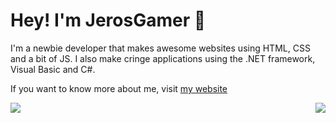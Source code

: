 # Hey! I'm JerosGamer 👋
<!--<img src="https://ascript89.github.io/assets/kris-pfp.png" align="right" height="150px" />-->
I'm a newbie developer that makes awesome
websites using HTML, CSS and a bit of JS.
I also make cringe applications using the
.NET framework, Visual Basic and C#.

If you want to know more about me, visit
[my website](https://ascript89.github.io)

<img align="center" src="https://github-readme-stats.vercel.app/api?username=ascript89&theme=dracula&show_icons=true&count_private=true" />
<img align="right" src="https://github-readme-stats.vercel.app/api/top-langs/?username=ascript89&theme=dracula" />
